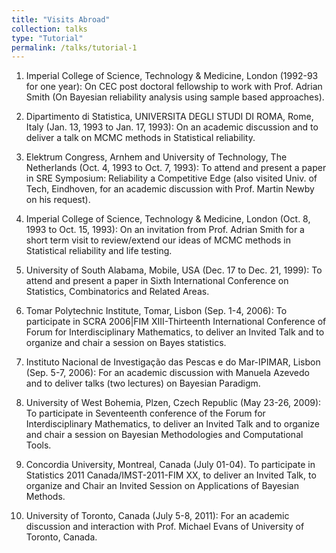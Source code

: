 ```yaml
---
title: "Visits Abroad"
collection: talks
type: "Tutorial"
permalink: /talks/tutorial-1
---
```


1. Imperial College of Science, Technology & Medicine, London (1992-93 for one year): On CEC post doctoral fellowship to work with Prof. Adrian Smith (On Bayesian reliability analysis using sample based approaches).

2. Dipartimento di Statistica, UNIVERSITA DEGLI STUDI DI ROMA, Rome, Italy (Jan. 13, 1993 to Jan. 17, 1993): On an academic discussion and to deliver a talk on MCMC methods in Statistical reliability. 

3. Elektrum Congress, Arnhem and University of Technology, The Netherlands (Oct. 4, 1993 to Oct. 7, 1993): To attend and present a paper in SRE Symposium: Reliability a Competitive Edge (also visited Univ. of Tech, Eindhoven, for an academic discussion with Prof. Martin Newby on his request). 

4. Imperial College of Science, Technology & Medicine, London (Oct. 8, 1993 to Oct. 15, 1993): On an invitation from Prof. Adrian Smith for a short term visit to review/extend our ideas of MCMC methods in Statistical reliability and life testing. 

5. University of South Alabama, Mobile, USA (Dec. 17 to Dec. 21, 1999): To attend and present a paper in Sixth International Conference on Statistics, Combinatorics and Related Areas. 

6. Tomar Polytechnic Institute, Tomar, Lisbon (Sep. 1-4, 2006): To participate in SCRA 2006|FIM XIII-Thirteenth International Conference of Forum for Interdisciplinary Mathematics, to deliver an Invited Talk and to organize and chair a session on Bayes statistics. 

7. Instituto Nacional de Investigação das Pescas e do Mar-IPIMAR, Lisbon (Sep. 5-7, 2006): For an academic discussion with Manuela Azevedo and to deliver talks (two lectures) on Bayesian Paradigm. 

8. University of West Bohemia, Plzen, Czech Republic (May 23-26, 2009): To participate in Seventeenth conference of the Forum for Interdisciplinary Mathematics, to deliver an Invited Talk and to organize and chair a session on Bayesian Methodologies and Computational Tools. 

9. Concordia University, Montreal, Canada (July 01-04). To participate in Statistics 2011 Canada/IMST-2011-FIM XX, to deliver an Invited Talk, to organize and Chair an Invited Session on Applications of Bayesian Methods. 

10. University of Toronto, Canada (July 5-8, 2011): For an academic discussion and interaction with Prof. Michael Evans of University of Toronto, Canada.

